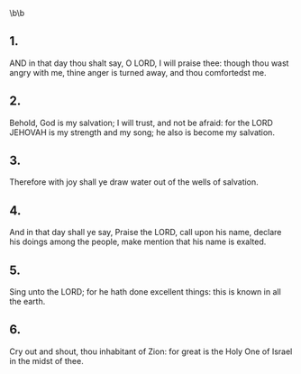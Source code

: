 \b\b
## 1.
AND in that day thou shalt say, O LORD, I will praise thee: though thou wast angry with me, thine anger is turned away, and thou comfortedst me.
## 2.
Behold, God is my salvation; I will trust, and not be afraid: for the LORD JEHOVAH is my strength and my song; he also is become my salvation.
## 3.
Therefore with joy shall ye draw water out of the wells of salvation.
## 4.
And in that day shall ye say, Praise the LORD, call upon his name, declare his doings among the people, make mention that his name is exalted.
## 5.
Sing unto the LORD; for he hath done excellent things: this is known in all the earth.
## 6.
Cry out and shout, thou inhabitant of Zion: for great is the Holy One of Israel in the midst of thee.
